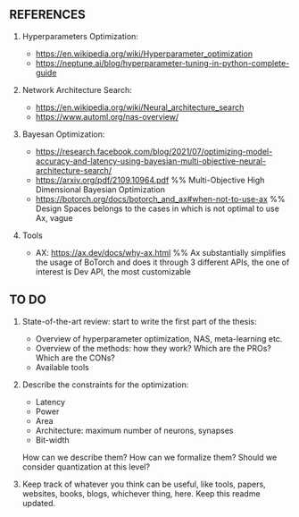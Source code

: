 ## REFERENCES

1. Hyperparameters Optimization:
	* https://en.wikipedia.org/wiki/Hyperparameter_optimization
	* https://neptune.ai/blog/hyperparameter-tuning-in-python-complete-guide

2. Network Architecture Search: 
	* https://en.wikipedia.org/wiki/Neural_architecture_search
	* https://www.automl.org/nas-overview/

3. Bayesan Optimization:
	* https://research.facebook.com/blog/2021/07/optimizing-model-accuracy-and-latency-using-bayesian-multi-objective-neural-architecture-search/
	* https://arxiv.org/pdf/2109.10964.pdf								%% Multi-Objective High Dimensional Bayesian Optimization
	* https://botorch.org/docs/botorch_and_ax#when-not-to-use-ax		%% Design Spaces belongs to the cases in which is not optimal to use Ax, vague

4. Tools
	* AX: https://ax.dev/docs/why-ax.html
		%% Ax substantially simplifies the usage of BoTorch and does it through 3 different APIs, the one of interest is Dev API, the most customizable

## TO DO

1. State-of-the-art review: start to write the first part of the thesis:
	* Overview of hyperparameter optimization, NAS, meta-learning etc.
	* Overview of the methods: how they work? Which are the PROs? Which are the CONs?
	* Available tools

2. Describe the constraints for the optimization:
	* Latency
	* Power
	* Area
	* Architecture: maximum number of neurons, synapses
	* Bit-width
	
	How can we describe them? How can we formalize them? Should we consider quantization at this level?

3. Keep track of whatever you think can be useful, like tools, papers, websites, books, blogs, whichever thing, here. Keep this readme updated.
